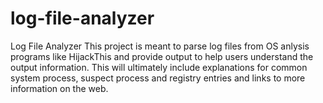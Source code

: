 # log-file-analyzer
Log File Analyzer
This project is meant to parse log files from OS anlysis programs like HijackThis and provide output to help users understand the output information. This will ultimately include explanations for common system process, suspect process and registry entries and links to more information on the web.
